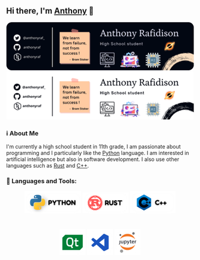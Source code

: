 ## Hi there, I'm [Anthony](https://github.com/anthonyraf) 👋
![cover-light-mode](./cover_top_dark.png#gh-light-mode-only)
![cover-dark-mode](./cover_top_light.png#gh-dark-mode-only)
### ℹ About Me 
I'm currently a high school student in 11th grade, I am passionate about programming and I particularly like the [Python](https://python.org) language. I am interested in artificial intelligence but also in software development. I also use other languages ​​such as [Rust](https://www.rust-lang.org/) and [C++](http://www.cplusplus.org/).
### 🧰 Languages and Tools:	

<div align='center'>

<img src='python_logo.png' href='https://python.org' height=60>
<img src='rust_logo.png' href='https://www.rust-lang.org' height=55>
<img src='cpp_logo.png' href='http://www.cplusplus.org/' height=60>

<!-- [![python](./python_logo.png)](https://python.org)
[![rust](./rust_logo.png)](https://www.rust-lang.org/)
[![c++](./cpp_logo.png)](http://www.cplusplus.org/)
</div> -->

#

<div align="center">
<img src="./qt_logo.png" height=70 href='https://qt.org'>
<img src="./vscode_logo.png" height=70 href='https://code.visualstudio.com/'>
<img src="./jupyter_logo.png" height=70 href='https://jupyter.org/'>



<!-- [![qt](./qt_logo.png)](https://qt.org)
[![vscode](./vscode_logo.png)](https://code.visualstudio.com/)
[![jupyter](./jupyter_logo.png)](https://jupyter.org/) -->


</div>




<!--
**anthonyraf/anthonyraf** is a ✨ _special_ ✨ repository because its `README.md` (this file) appears on your GitHub profile.

Here are some ideas to get you started:

- 🔭 I’m currently working on ...
- 🌱 I’m currently learning ...
- 👯 I’m looking to collaborate on ...
- 🤔 I’m looking for help with ...
- 💬 Ask me about ...
- 📫 How to reach me: ...
- 😄 Pronouns: ...
- ⚡ Fun fact: ...
-->
